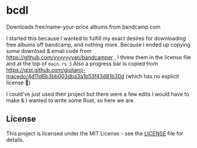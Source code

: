 # bcdl
Downloads free/name-your-price albums from bandcamp.com

I started this because I wanted to fulfill my exact desires for downloading free albums off bandcamp, and nothing more.
Because I ended up copying some download & email code from https://github.com/yyyyyyyan/bandcamper , I threw them in the license file and at the top of `main.rs` :)
Also a progress bar is copied from https://gist.github.com/giuliano-macedo/4d11d6b3bb003dba3a1b53f43d81b30d (which has no explicit license 🙈)

I could've just used their project but there were a few edits I would have to make & I wanted to write some Rust, so here we are.

## License
This project is licensed under the MIT License - see the [LICENSE](https://github.com/rtldg/bcdl/blob/main/LICENSE) file for details.
